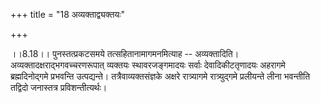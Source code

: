+++
title = "18 अव्यक्ताद्व्यक्तयः"

+++
  
  
।।8.18।। पुनस्तत्प्रकटसमये तत्सहितानामागमनमित्याह -- अव्यक्तादिति।
अव्यक्तादक्षराद्भगवच्चरणरूपात् व्यक्तयः स्थावरजङ्गमादयः सर्वाः
देवादिकीटतृणादयः अहरागमे ब्रह्मदिनोद्गमे प्रभवन्ति उत्पद्यन्ते।
तत्रैवाव्यक्तसंज्ञके अक्षरे रात्र्यागमे रात्र्युद्गमे प्रलीयन्ते लीना
भवन्तीति तद्विदो जनास्तत्र प्रविशन्तीत्यर्थः।  
  
